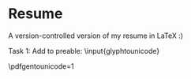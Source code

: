 # Resume

A version-controlled version of my resume in LaTeX :)

Task 1: Add to preable:
\input{glyphtounicode}

\pdfgentounicode=1
